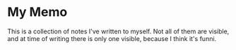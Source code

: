 # My Memo
This is a collection of notes I've written to myself. Not all of them are visible, and at time of writing there is only one visible, because I think it's funni.

